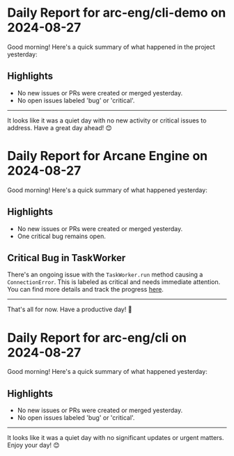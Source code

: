# Daily Report for arc-eng/cli-demo on 2024-08-27

Good morning! Here's a quick summary of what happened in the project yesterday:

## Highlights
- No new issues or PRs were created or merged yesterday.
- No open issues labeled 'bug' or 'critical'.

---

It looks like it was a quiet day with no new activity or critical issues to address. Have a great day ahead! 😊


# Daily Report for Arcane Engine on 2024-08-27

Good morning! Here's a quick summary of what happened yesterday:

## Highlights
- No new issues or PRs were created or merged yesterday.
- One critical bug remains open.

## Critical Bug in TaskWorker
There's an ongoing issue with the `TaskWorker.run` method causing a `ConnectionError`. This is labeled as critical and needs immediate attention. You can find more details and track the progress [here](https://github.com/arc-eng/studio/issues/225).

---

That's all for now. Have a productive day! 🚀


# Daily Report for arc-eng/cli on 2024-08-27

Good morning! Here's a quick summary of what happened yesterday:

## Highlights
- No new issues or PRs were created or merged yesterday.
- No open issues labeled 'bug' or 'critical'.

---

It looks like it was a quiet day with no significant updates or urgent matters. Enjoy your day! 😊


